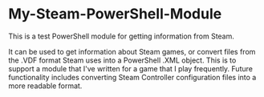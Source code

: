 # My-Steam-PowerShell-Module
This is a test PowerShell module for getting information from Steam.

It can be used to get information about Steam games, or convert files from the .VDF format Steam uses into a PowerShell .XML object.
This is to support a module that I've written for a game that I play frequently. Future functionality includes converting Steam Controller configuration files into a more readable format.
